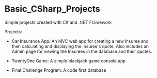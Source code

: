 # Basic_CSharp_Projects
Simple projects created with C# and .NET Framework

Projects:    
  - Car Insurance App:
        An MVC web app for creating a new Insuree and then calculating and displaying the Insuree's quote.
        Also includes an Admin page for viewing the Insurees in the database and their quotes.
  
  - TwentyOne Game:
        A simple blackjack game console app
        
  - Final Challenge Program:
        A code first database 
